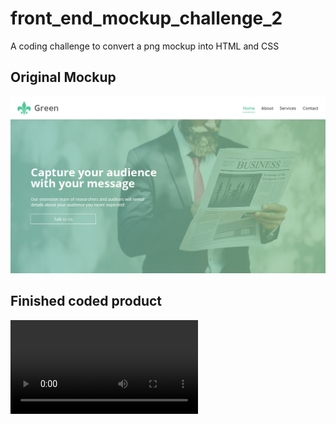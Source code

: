 # front_end_mockup_challenge_2
A coding challenge to convert a png mockup into HTML and CSS

## Original Mockup
![Original Mockup](images/green-mockup.png)

## Finished coded product
![Finished Product](images/Finished_Page_Demo.mov)
